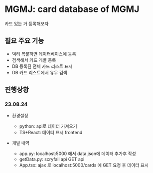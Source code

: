 # MGMJ: card database of MGMJ 
카드 있는 거 등록해보자

## 필요 주요 기능
- 덱리 복붙하면 데이터베이스에 등록
- 검색해서 카드 개별 등록
- DB 등록된 전체 카드 리스트 표시
- DB 카드 리스트에서 유무 검색  

## 진행상황
### 23.08.24
- 환경설정
    - python: api로 데이터 가져오기
    - TS+React: 데이터 표시 frontend

- 개발 내역
    - app.py: localhost:5000 에서 data.json에 데이터 추가후 작성
    - getData.py: scryfall api GET api
    - App.tsx: ajax 로 localhost:5000/cards 에 GET 요청 후 데이터 표시